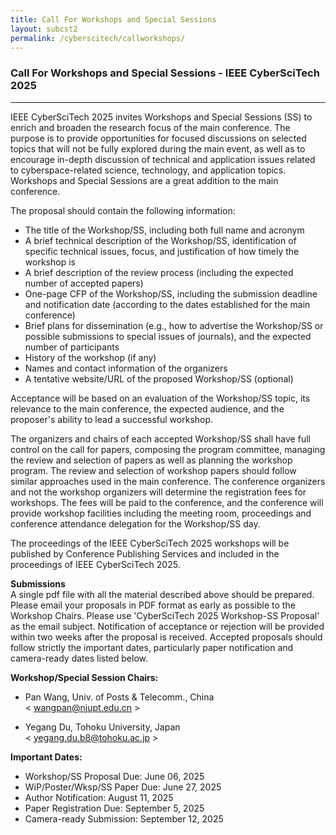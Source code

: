 ```yaml
---
title: Call For Workshops and Special Sessions
layout: subcst2
permalink: /cyberscitech/callworkshops/
---
```


<h3>Call For Workshops and Special Sessions - IEEE CyberSciTech 2025</h3>
<hr/>

IEEE CyberSciTech 2025 invites Workshops and Special Sessions (SS) to enrich and broaden the research focus of the main conference. 
The purpose is to provide opportunities for focused discussions on selected topics that will not be fully explored during the main event, 
as well as to encourage in-depth discussion of technical and application issues related to cyberspace-related science, technology, and application topics. 
Workshops and Special Sessions are a great addition to the main conference.
<br/>



The proposal should contain the following information:<br/>
- The title of the Workshop/SS, including both full name and acronym 
- A brief technical description of the Workshop/SS, identification of specific technical issues, focus, and justification of how timely the workshop is 
- A brief description of the review process (including the expected number of accepted papers)
- One-page CFP of the Workshop/SS, including the submission deadline and notification date (according to the dates established for the main conference)
- Brief plans for dissemination (e.g., how to advertise the Workshop/SS or possible submissions to special issues of journals), and the expected number of participants
- History of the workshop (if any)
- Names and contact information of the organizers
- A tentative website/URL of the proposed Workshop/SS (optional)

Acceptance will be based on an evaluation of the Workshop/SS topic, its relevance to the main conference, the expected audience, and the proposer's ability to lead a successful workshop. 
<br/>

The organizers and chairs of each accepted Workshop/SS shall have full control on the call for papers, composing the program committee, managing the review and selection of papers as well as planning the workshop program. 
The review and selection of workshop papers should follow similar approaches used in the main conference. The conference organizers and not the workshop organizers will determine the registration fees for workshops. 
The fees will be paid to the conference, and the conference will provide workshop facilities including the meeting room, proceedings and conference attendance delegation for the Workshop/SS day. 
<br/>

The proceedings of the IEEE CyberSciTech 2025 workshops will be published by Conference Publishing Services and included in the proceedings of IEEE CyberSciTech 2025. 
<br/>

<b>Submissions</b><br/>
A single pdf file with all the material described above should be prepared. Please email your proposals in PDF format as early as possible to the Workshop Chairs. 
Please use 'CyberSciTech 2025 Workshop-SS Proposal' as the email subject. 
Notification of acceptance or rejection will be provided within two weeks after the proposal is received.
Accepted proposals should follow strictly the important dates, particularly paper notification and camera-ready dates listed below.
<br/>

<b>Workshop/Special Session Chairs:</b><br/>
- Pan Wang, Univ. of Posts & Telecomm., China <br>
< <a href="mailto:wangpan@njupt.edu.cn"><u>wangpan@njupt.edu.cn</u></a> >

- Yegang Du, Tohoku University, Japan <br>
< <a href="mailto:yegang.du.b8@tohoku.ac.jp"><u>yegang.du.b8@tohoku.ac.jp</u></a> >

<b>Important Dates:</b><br/>
- Workshop/SS Proposal Due: June 06, 2025
- WiP/Poster/Wksp/SS Paper Due: June 27, 2025
- Author Notification: August 11, 2025
- Paper Registration Due: September 5, 2025
- Camera-ready Submission: September 12, 2025
